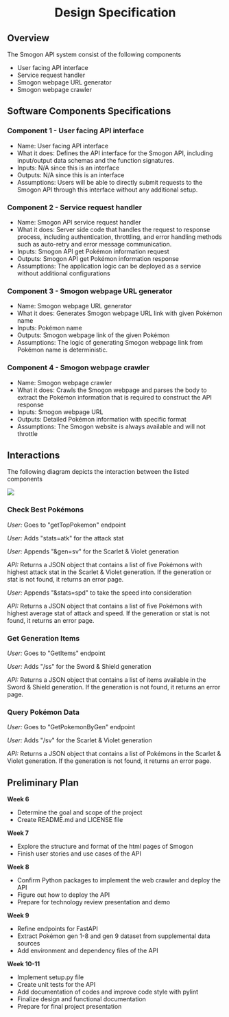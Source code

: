 <h1 align="center"> Design Specification </h1>

## Overview
The Smogon API system consist of the following components
* User facing API interface
* Service request handler
* Smogon webpage URL generator
* Smogon webpage crawler

## Software Components Specifications

### Component 1 - User facing API interface
* Name: User facing API interface
* What it does: Defines the API interface for the Smogon API, including input/output data schemas and the function signatures.
* Inputs: N/A since this is an interface
* Outputs: N/A since this is an interface
* Assumptions: Users will be able to directly submit requests to the Smogon API through this interface without any additional setup.

### Component 2 - Service request handler
* Name: Smogon API service request handler
* What it does: Server side code that handles the request to response process, including authentication, throttling, and error handling methods such as auto-retry and error message communication.
* Inputs: Smogon API get Pokémon information request
* Outputs: Smogon API get Pokémon information response
* Assumptions: The application logic can be deployed as a service without additional configurations

### Component 3 - Smogon webpage URL generator
* Name: Smogon webpage URL generator
* What it does: Generates Smogon webpage URL link with given Pokémon name
* Inputs: Pokémon name
* Outputs: Smogon webpage link of the given Pokémon
* Assumptions: The logic of generating Smogon webpage link from Pokémon name is deterministic.

### Component 4 - Smogon webpage crawler
* Name: Smogon webpage crawler
* What it does: Crawls the Smogon webpage and parses the body to extract the Pokémon information that is required to construct the API response
* Inputs: Smogon webpage URL
* Outputs: Detailed Pokémon information with specific format
* Assumptions: The Smogon website is always available and will not throttle

## Interactions

The following diagram depicts the interaction between the listed components

![](https://www.websequencediagrams.com/cgi-bin/cdraw?lz=dGl0bGUgU21vZ29uIEFQSQoKVXNlci0-QVBJIFNlcnZlcjogUG9rZW1vbiBpbmZvcm1hdGlvbiByZXF1ZXN0CgAeCi0-AD8HVVJMIEdlbmVyYXRvcjogUgAkBgA9CXdlYnBhZ2UgVVJMCgAeFABuDlJldHVybgAoFQBvDFdlYiBjcmF3bGVyOiBTdWJtaXQgdwAKCgCBJwggd2l0aAB1BQAmCwCBMAlXZWJzaXRlOiBBY2Nlc3MAgg4IAIEqBwCBJQgAHwcAZBAAHw0gYm9keQBWDgCCORggcGFyc2VkIGZyb20AYgkAgkoMVXMAgXsNAIJ6Ego&s=default)

### Check Best Pokémons

*User:* Goes to "getTopPokemon" endpoint

*User:* Adds "stats=atk" for the attack stat

*User:* Appends "&gen=sv" for the Scarlet & Violet generation

*API:* Returns a JSON object that contains a list of five Pokémons with highest attack stat in the Scarlet & Violet generation. If the generation or stat is not found, it returns an error page.

*User:* Appends "&stats=spd" to take the speed into consideration

*API:* Returns a JSON object that contains a list of five Pokémons with highest average stat of attack and speed. If the generation or stat is not found, it returns an error page.

### Get Generation Items

*User:* Goes to "GetItems" endpoint

*User:* Adds "/ss" for the Sword & Shield generation

*API:* Returns a JSON object that contains a list of items available in the Sword & Shield generation. If the generation is not found, it returns an error page.

### Query Pokémon Data

*User:* Goes to "GetPokemonByGen" endpoint

*User:* Adds "/sv" for the Scarlet & Violet generation

*API:* Returns a JSON object that contains a list of Pokémons in the Scarlet & Violet generation. If the generation is not found, it returns an error page.

## Preliminary Plan

**Week 6**
- Determine the goal and scope of the project
- Create README.md and LICENSE file

**Week 7**
- Explore the structure and format of the html pages of Smogon
- Finish user stories and use cases of the API

**Week 8**
- Confirm Python packages to implement the web crawler and deploy the API
- Figure out how to deploy the API
- Prepare for technology review presentation and demo

**Week 9**
- Refine endpoints for FastAPI
- Extract Pokémon gen 1-8 and gen 9 dataset from supplemental data sources
- Add environment and dependency files of the API

**Week 10-11**
- Implement setup.py file
- Create unit tests for the API
- Add documentation of codes and improve code style with pylint
- Finalize design and functional documentation
- Prepare for final project presentation
